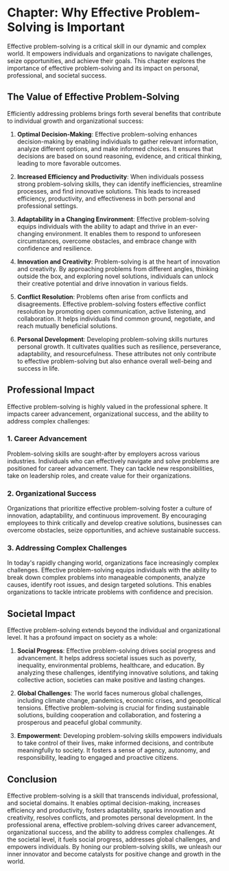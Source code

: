 Chapter: Why Effective Problem-Solving is Important
===================================================

Effective problem-solving is a critical skill in our dynamic and complex world. It empowers individuals and organizations to navigate challenges, seize opportunities, and achieve their goals. This chapter explores the importance of effective problem-solving and its impact on personal, professional, and societal success.

The Value of Effective Problem-Solving
--------------------------------------

Efficiently addressing problems brings forth several benefits that contribute to individual growth and organizational success:

1. **Optimal Decision-Making**: Effective problem-solving enhances decision-making by enabling individuals to gather relevant information, analyze different options, and make informed choices. It ensures that decisions are based on sound reasoning, evidence, and critical thinking, leading to more favorable outcomes.

2. **Increased Efficiency and Productivity**: When individuals possess strong problem-solving skills, they can identify inefficiencies, streamline processes, and find innovative solutions. This leads to increased efficiency, productivity, and effectiveness in both personal and professional settings.

3. **Adaptability in a Changing Environment**: Effective problem-solving equips individuals with the ability to adapt and thrive in an ever-changing environment. It enables them to respond to unforeseen circumstances, overcome obstacles, and embrace change with confidence and resilience.

4. **Innovation and Creativity**: Problem-solving is at the heart of innovation and creativity. By approaching problems from different angles, thinking outside the box, and exploring novel solutions, individuals can unlock their creative potential and drive innovation in various fields.

5. **Conflict Resolution**: Problems often arise from conflicts and disagreements. Effective problem-solving fosters effective conflict resolution by promoting open communication, active listening, and collaboration. It helps individuals find common ground, negotiate, and reach mutually beneficial solutions.

6. **Personal Development**: Developing problem-solving skills nurtures personal growth. It cultivates qualities such as resilience, perseverance, adaptability, and resourcefulness. These attributes not only contribute to effective problem-solving but also enhance overall well-being and success in life.

Professional Impact
-------------------

Effective problem-solving is highly valued in the professional sphere. It impacts career advancement, organizational success, and the ability to address complex challenges:

### 1. Career Advancement

Problem-solving skills are sought-after by employers across various industries. Individuals who can effectively navigate and solve problems are positioned for career advancement. They can tackle new responsibilities, take on leadership roles, and create value for their organizations.

### 2. Organizational Success

Organizations that prioritize effective problem-solving foster a culture of innovation, adaptability, and continuous improvement. By encouraging employees to think critically and develop creative solutions, businesses can overcome obstacles, seize opportunities, and achieve sustainable success.

### 3. Addressing Complex Challenges

In today's rapidly changing world, organizations face increasingly complex challenges. Effective problem-solving equips individuals with the ability to break down complex problems into manageable components, analyze causes, identify root issues, and design targeted solutions. This enables organizations to tackle intricate problems with confidence and precision.

Societal Impact
---------------

Effective problem-solving extends beyond the individual and organizational level. It has a profound impact on society as a whole:

1. **Social Progress**: Effective problem-solving drives social progress and advancement. It helps address societal issues such as poverty, inequality, environmental problems, healthcare, and education. By analyzing these challenges, identifying innovative solutions, and taking collective action, societies can make positive and lasting changes.

2. **Global Challenges**: The world faces numerous global challenges, including climate change, pandemics, economic crises, and geopolitical tensions. Effective problem-solving is crucial for finding sustainable solutions, building cooperation and collaboration, and fostering a prosperous and peaceful global community.

3. **Empowerment**: Developing problem-solving skills empowers individuals to take control of their lives, make informed decisions, and contribute meaningfully to society. It fosters a sense of agency, autonomy, and responsibility, leading to engaged and proactive citizens.

Conclusion
----------

Effective problem-solving is a skill that transcends individual, professional, and societal domains. It enables optimal decision-making, increases efficiency and productivity, fosters adaptability, sparks innovation and creativity, resolves conflicts, and promotes personal development. In the professional arena, effective problem-solving drives career advancement, organizational success, and the ability to address complex challenges. At the societal level, it fuels social progress, addresses global challenges, and empowers individuals. By honing our problem-solving skills, we unleash our inner innovator and become catalysts for positive change and growth in the world.
